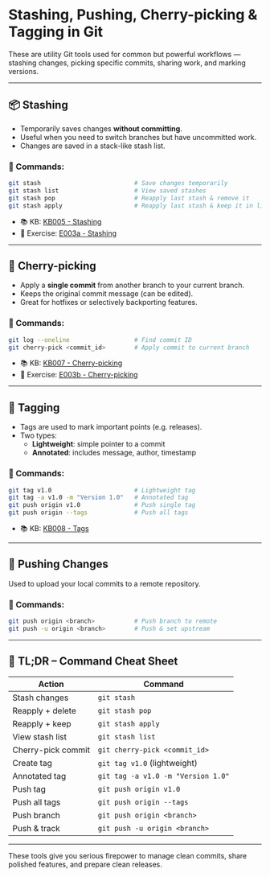 # Stashing, Pushing, Cherry-picking & Tagging in Git

These are utility Git tools used for common but powerful workflows — stashing changes, picking specific commits, sharing work, and marking versions.

---

## 📦 Stashing

- Temporarily saves changes **without committing**.
- Useful when you need to switch branches but have uncommitted work.
- Changes are saved in a stack-like stash list.

### 🔧 Commands:
```bash
git stash                          # Save changes temporarily
git stash list                     # View saved stashes
git stash pop                      # Reapply last stash & remove it
git stash apply                    # Reapply last stash & keep it in list
```

- 📚 KB: [KB005 - Stashing](../KBs/KB005%20-%20Stashing.md)  
- 🧪 Exercise: [E003a - Stashing](../Exercises/E003a%20-%20Stashing.md)

---

## 🍒 Cherry-picking

- Apply a **single commit** from another branch to your current branch.
- Keeps the original commit message (can be edited).
- Great for hotfixes or selectively backporting features.

### 🔧 Commands:
```bash
git log --oneline                  # Find commit ID
git cherry-pick <commit_id>        # Apply commit to current branch
```

- 📚 KB: [KB007 - Cherry-picking](../KBs/KB007%20-%20Cherry-picking.md)  
- 🧪 Exercise: [E003b - Cherry-picking](../Exercises/E003b%20-%20Cherry-picking.md)

---

## 🔖 Tagging

- Tags are used to mark important points (e.g. releases).
- Two types:
  - **Lightweight**: simple pointer to a commit
  - **Annotated**: includes message, author, timestamp

### 🔧 Commands:
```bash
git tag v1.0                       # Lightweight tag
git tag -a v1.0 -m "Version 1.0"   # Annotated tag
git push origin v1.0               # Push single tag
git push origin --tags             # Push all tags
```

- 📚 KB: [KB008 - Tags](../KBs/KB008%20-%20Tags.md)

---

## 🚀 Pushing Changes

Used to upload your local commits to a remote repository.

### 🔧 Commands:
```bash
git push origin <branch>           # Push branch to remote
git push -u origin <branch>        # Push & set upstream
```

---

## 🧠 TL;DR – Command Cheat Sheet

| **Action**         | **Command**                              |
|--------------------|-------------------------------------------|
| Stash changes      | `git stash`                               |
| Reapply + delete   | `git stash pop`                           |
| Reapply + keep     | `git stash apply`                         |
| View stash list    | `git stash list`                          |
| Cherry-pick commit | `git cherry-pick <commit_id>`             |
| Create tag         | `git tag v1.0` (lightweight)              |
| Annotated tag      | `git tag -a v1.0 -m "Version 1.0"`        |
| Push tag           | `git push origin v1.0`                    |
| Push all tags      | `git push origin --tags`                  |
| Push branch        | `git push origin <branch>`                |
| Push & track       | `git push -u origin <branch>`             |

---

These tools give you serious firepower to manage clean commits, share polished features, and prepare clean releases.